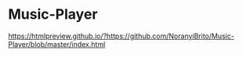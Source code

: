 # Music-Player
https://htmlpreview.github.io/?https://github.com/NoranyiBrito/Music-Player/blob/master/index.html 
